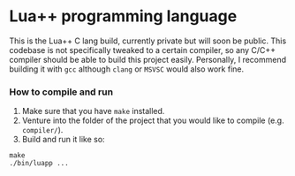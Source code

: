 # Lua++ programming language
This is the Lua++ C lang build, currently private but will soon be public. This codebase is not specifically tweaked to a certain compiler, so any C/C++ compiler should be able to build this project easily. Personally, I recommend building it with ```gcc``` although ```clang``` or ```MSVSC``` would also work fine.

### How to compile and run
1. Make sure that you have ```make``` installed.
2. Venture into the folder of the project that you would like to compile (e.g. ``compiler/``).
3. Build and run it like so:
```
make
./bin/luapp ...
```


